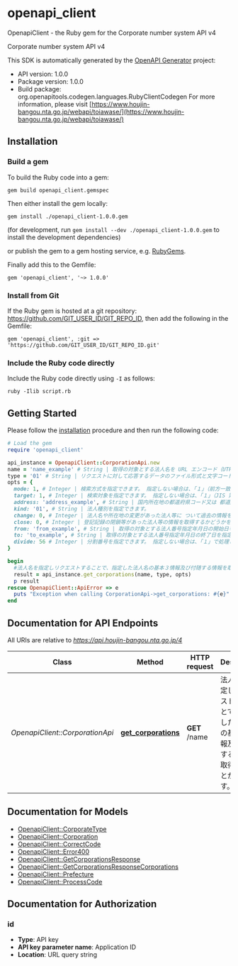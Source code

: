 # openapi_client

OpenapiClient - the Ruby gem for the Corporate number system API v4

Corporate number system API v4

This SDK is automatically generated by the [OpenAPI Generator](https://openapi-generator.tech) project:

- API version: 1.0.0
- Package version: 1.0.0
- Build package: org.openapitools.codegen.languages.RubyClientCodegen
For more information, please visit [https://www.houjin-bangou.nta.go.jp/webapi/toiawase/](https://www.houjin-bangou.nta.go.jp/webapi/toiawase/)

## Installation

### Build a gem

To build the Ruby code into a gem:

```shell
gem build openapi_client.gemspec
```

Then either install the gem locally:

```shell
gem install ./openapi_client-1.0.0.gem
```

(for development, run `gem install --dev ./openapi_client-1.0.0.gem` to install the development dependencies)

or publish the gem to a gem hosting service, e.g. [RubyGems](https://rubygems.org/).

Finally add this to the Gemfile:

    gem 'openapi_client', '~> 1.0.0'

### Install from Git

If the Ruby gem is hosted at a git repository: https://github.com/GIT_USER_ID/GIT_REPO_ID, then add the following in the Gemfile:

    gem 'openapi_client', :git => 'https://github.com/GIT_USER_ID/GIT_REPO_ID.git'

### Include the Ruby code directly

Include the Ruby code directly using `-I` as follows:

```shell
ruby -Ilib script.rb
```

## Getting Started

Please follow the [installation](#installation) procedure and then run the following code:

```ruby
# Load the gem
require 'openapi_client'

api_instance = OpenapiClient::CorporationApi.new
name = 'name_example' # String | 取得の対象とする法人名を URL エンコード（UTF-8）した値をセットします。 
type = '01' # String | リクエストに対して応答するデータのファイル形式と文字コードを指定します。
opts = {
  mode: 1, # Integer | 検索方式を指定できます。 指定しない場合は、｢１｣（前方一致検索）で処理します。
  target: 1, # Integer | 検索対象を指定できます。 指定しない場合は、｢１｣（JIS 第一・第二水準）で処理します。 
  address: 'address_example', # String | 国内所在地の都道府県コード又は 都道府県コードと市区町村コードを組み合わせたコードのいずれかを指定できます。 市区町村コードのみではエラー(エラーコード 051)となります。 
  kind: '01', # String | 法人種別を指定できます。
  change: 0, # Integer | 法人名や所在地の変更があった法人等に ついて過去の情報を含めて検索するかどうかを指定できます。 
  close: 0, # Integer | 登記記録の閉鎖等があった法人等の情報を取得するかどうかを指定できます。
  from: 'from_example', # String | 取得の対象とする法人番号指定年月日の開始日を指定できます。
  to: 'to_example', # String | 取得の対象とする法人番号指定年月日の終了日を指定できます。 
  divide: 56 # Integer | 分割番号を指定できます。 指定しない場合は、「１」で処理します。
}

begin
  #法人名を指定しリクエストすることで、指定した法人名の基本３情報及び付随する情報を取得することができます。
  result = api_instance.get_corporations(name, type, opts)
  p result
rescue OpenapiClient::ApiError => e
  puts "Exception when calling CorporationApi->get_corporations: #{e}"
end

```

## Documentation for API Endpoints

All URIs are relative to *https://api.houjin-bangou.nta.go.jp/4*

Class | Method | HTTP request | Description
------------ | ------------- | ------------- | -------------
*OpenapiClient::CorporationApi* | [**get_corporations**](docs/CorporationApi.md#get_corporations) | **GET** /name | 法人名を指定しリクエストすることで、指定した法人名の基本３情報及び付随する情報を取得することができます。


## Documentation for Models

 - [OpenapiClient::CorporateType](docs/CorporateType.md)
 - [OpenapiClient::Corporation](docs/Corporation.md)
 - [OpenapiClient::CorrectCode](docs/CorrectCode.md)
 - [OpenapiClient::Error400](docs/Error400.md)
 - [OpenapiClient::GetCorporationsResponse](docs/GetCorporationsResponse.md)
 - [OpenapiClient::GetCorporationsResponseCorporations](docs/GetCorporationsResponseCorporations.md)
 - [OpenapiClient::Prefecture](docs/Prefecture.md)
 - [OpenapiClient::ProcessCode](docs/ProcessCode.md)


## Documentation for Authorization


### id


- **Type**: API key
- **API key parameter name**: Application ID
- **Location**: URL query string

